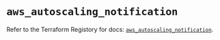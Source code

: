 # `aws_autoscaling_notification`

Refer to the Terraform Registory for docs: [`aws_autoscaling_notification`](https://registry.terraform.io/providers/hashicorp/aws/4.67.0/docs/resources/autoscaling_notification).
